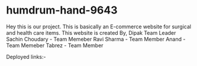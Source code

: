 # humdrum-hand-9643

Hey this is our project. This is basically an E-commerce website for surgical and health care items. 
This website is created By,
Dipak Team Leader
Sachin Choudary - Team Memeber
Ravi Sharma - Team Member
Anand - Team Memeber
Tabrez - Team Member

Deployed links:-  
